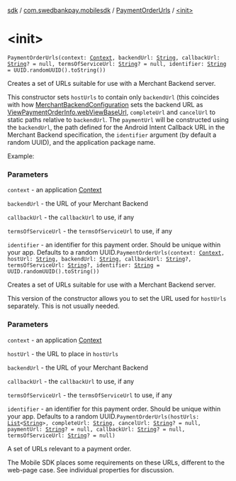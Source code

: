 [sdk](../../index.md) / [com.swedbankpay.mobilesdk](../index.md) / [PaymentOrderUrls](index.md) / [&lt;init&gt;](./-init-.md)

# &lt;init&gt;

`PaymentOrderUrls(context: `[`Context`](https://developer.android.com/reference/android/content/Context.html)`, backendUrl: `[`String`](https://kotlinlang.org/api/latest/jvm/stdlib/kotlin/-string/index.html)`, callbackUrl: `[`String`](https://kotlinlang.org/api/latest/jvm/stdlib/kotlin/-string/index.html)`? = null, termsOfServiceUrl: `[`String`](https://kotlinlang.org/api/latest/jvm/stdlib/kotlin/-string/index.html)`? = null, identifier: `[`String`](https://kotlinlang.org/api/latest/jvm/stdlib/kotlin/-string/index.html)` = UUID.randomUUID().toString())`

Creates a set of URLs suitable for use with a Merchant Backend server.

This constructor sets `hostUrls` to contain only `backendUrl` (this coincides with how
[MerchantBackendConfiguration](../../com.swedbankpay.mobilesdk.merchantbackend/-merchant-backend-configuration/index.md)
sets the backend URL as [ViewPaymentOrderInfo.webViewBaseUrl](../-view-payment-order-info/web-view-base-url.md), `completeUrl` and `cancelUrl`
to static paths relative to `backendUrl`. The `paymentUrl` will be constructed using the
`backendUrl`, the path defined for the Android Intent Callback URL in the Merchant Backend
specification, the `identifier` argument (by default a random UUID), and the application
package name.

Example:

### Parameters

`context` - an application [Context](https://developer.android.com/reference/android/content/Context.html)

`backendUrl` - the URL of your Merchant Backend

`callbackUrl` - the `callbackUrl` to use, if any

`termsOfServiceUrl` - the `termsOfServiceUrl` to use, if any

`identifier` - an identifier for this payment order. Should be unique within your app. Defaults to a random UUID.`PaymentOrderUrls(context: `[`Context`](https://developer.android.com/reference/android/content/Context.html)`, hostUrl: `[`String`](https://kotlinlang.org/api/latest/jvm/stdlib/kotlin/-string/index.html)`, backendUrl: `[`String`](https://kotlinlang.org/api/latest/jvm/stdlib/kotlin/-string/index.html)`, callbackUrl: `[`String`](https://kotlinlang.org/api/latest/jvm/stdlib/kotlin/-string/index.html)`?, termsOfServiceUrl: `[`String`](https://kotlinlang.org/api/latest/jvm/stdlib/kotlin/-string/index.html)`?, identifier: `[`String`](https://kotlinlang.org/api/latest/jvm/stdlib/kotlin/-string/index.html)` = UUID.randomUUID().toString())`

Creates a set of URLs suitable for use with a Merchant Backend server.

This version of the constructor allows you to set the URL used for `hostUrls` separately.
This is not usually needed.

### Parameters

`context` - an application [Context](https://developer.android.com/reference/android/content/Context.html)

`hostUrl` - the URL to place in `hostUrls`

`backendUrl` - the URL of your Merchant Backend

`callbackUrl` - the `callbackUrl` to use, if any

`termsOfServiceUrl` - the `termsOfServiceUrl` to use, if any

`identifier` - an identifier for this payment order. Should be unique within your app. Defaults to a random UUID.`PaymentOrderUrls(hostUrls: `[`List`](https://kotlinlang.org/api/latest/jvm/stdlib/kotlin.collections/-list/index.html)`<`[`String`](https://kotlinlang.org/api/latest/jvm/stdlib/kotlin/-string/index.html)`>, completeUrl: `[`String`](https://kotlinlang.org/api/latest/jvm/stdlib/kotlin/-string/index.html)`, cancelUrl: `[`String`](https://kotlinlang.org/api/latest/jvm/stdlib/kotlin/-string/index.html)`? = null, paymentUrl: `[`String`](https://kotlinlang.org/api/latest/jvm/stdlib/kotlin/-string/index.html)`? = null, callbackUrl: `[`String`](https://kotlinlang.org/api/latest/jvm/stdlib/kotlin/-string/index.html)`? = null, termsOfServiceUrl: `[`String`](https://kotlinlang.org/api/latest/jvm/stdlib/kotlin/-string/index.html)`? = null)`

A set of URLs relevant to a payment order.

The Mobile SDK places some requirements on these URLs,  different to the web-page case.
See individual properties for discussion.

